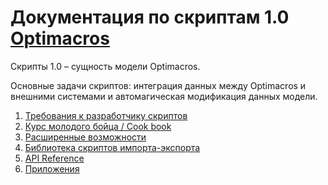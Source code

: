 #  Документация по скриптам 1.0 [Optimacros](https://optimacros.ru/)

Скрипты 1.0 – сущность модели Optimacros.

Основные задачи скриптов: интеграция данных между Optimacros и внешними системами и автомагическая модификация данных модели.

1. [Требования к разработчику скриптов](prerequisities.md)
1. [Курс молодого бойца / Cook book](./cookBook/cookBook.md)
1. [Расширенные возможности](./advancedFeatues/advancedFeatues.md)
1. [Библиотека скриптов импорта-экспорта](./importExportLib/importExportLib.md)
1. [API Reference](./API/API.md)
1. [Приложения](./appendix/appendix.md)

